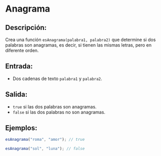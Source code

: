 # Anagrama

## Descripción:
Crea una función `esAnagrama(palabra1, palabra2)` que determine si dos palabras son anagramas, es decir, si tienen las mismas letras, pero en diferente orden.

## Entrada:
- Dos cadenas de texto `palabra1` y `palabra2`.

## Salida:
- `true` si las dos palabras son anagramas.
- `false` si las dos palabras no son anagramas.

## Ejemplos:

```javascript
esAnagrama("roma", "amor"); // true

esAnagrama("sol", "luna"); // false
```
